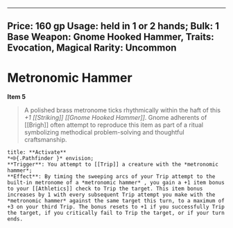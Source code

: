 
---
Price: 160 gp
Usage: held in 1 or 2 hands;
Bulk: 1
Base Weapon: Gnome Hooked Hammer,
Traits: Evocation, Magical
Rarity: Uncommon
---

# Metronomic Hammer

**Item 5**

> A polished brass metronome ticks rhythmically within the haft of this *+1 [[Striking]] [[Gnome Hooked Hammer]]*. Gnome adherents of [[Brigh]] often attempt to reproduce this item as part of a ritual symbolizing methodical problem-solving and thoughtful craftsmanship.

```ad-embed-ability
title: **Activate**
*⬲{.Pathfinder }* envision; 
**Trigger**: You attempt to [[Trip]] a creature with the *metronomic hammer*;
**Effect**: By timing the sweeping arcs of your Trip attempt to the built-in metronome of a *metronomic hammer* , you gain a +1 item bonus to your [[Athletics]] check to Trip the target. This item bonus increases by 1 with every subsequent Trip attempt you make with the *metronomic hammer* against the same target this turn, to a maximum of +3 on your third Trip. The bonus resets to +1 if you successfully Trip the target, if you critically fail to Trip the target, or if your turn ends.

```
